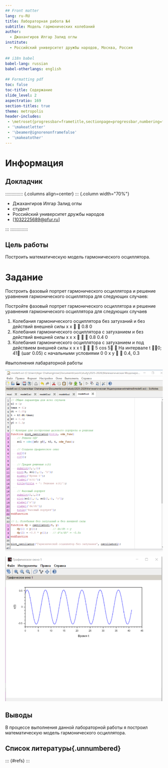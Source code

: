 ```yaml
---
## Front matter
lang: ru-RU
title: Лабораторная работа №4
subtitle: Модель гармонических колебаний
author:
  - Джахангиров Илгар Залид оглы
institute:
  - Российский университет дружбы народов, Москва, Россия

## i18n babel
babel-lang: russian
babel-otherlangs: english

## Formatting pdf
toc: false
toc-title: Содержание
slide_level: 2
aspectratio: 169
section-titles: true
theme: metropolis
header-includes:
 - \metroset{progressbar=frametitle,sectionpage=progressbar,numbering=fraction}
 - '\makeatletter'
 - '\beamer@ignorenonframefalse'
 - '\makeatother'
---
```


# Информация

## Докладчик

:::::::::::::: {.columns align=center}
::: {.column width="70%"}

  * Джахангиров Илгар Залид оглы
  * студент
  * Российский университет дружбы народов
  * [1032225689@pfur.ru]

:::
::::::::::::::

## Цель работы

Построить математическую модель гармонического осциллятора.

# Задание

Построить фазовый портрет гармонического осциллятора и решение уравнения
гармонического осциллятора для следующих случаев:

Постройте фазовый портрет гармонического осциллятора и решение уравнения
гармонического осциллятора для следующих случаев
1. Колебания гармонического осциллятора без затуханий и без действий внешней
силы
x x   0.8 0
2. Колебания гармонического осциллятора c затуханием и без действий внешней
силы
x x x    0.8 0.4 0
3. Колебания гармонического осциллятора c затуханием и под действием внешней
силы
x x x t    5 cos 5 
На интервале
t 0; 41
(шаг 0.05) с начальными условиями
0 0 x y   0.4, 0.3

#выполнения лабараторной работы

![команда](image/1.png)


![команда](image/2.png)


## Выводы

В процессе выполнения данной лабораторной работы я построил математическую модель гармонического осциллятора.

## Список литературы{.unnumbered}

::: {#refs}
:::
